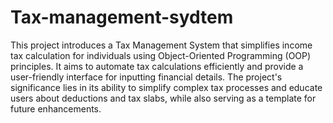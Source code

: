 # Tax-management-sydtem
This project introduces a Tax Management System that simplifies
income tax calculation for individuals using Object-Oriented
Programming (OOP) principles. It aims to automate tax
calculations efficiently and provide a user-friendly interface for
inputting financial details. The project's significance lies in its
ability to simplify complex tax processes and educate users about
deductions and tax slabs, while also serving as a template for
future enhancements.
